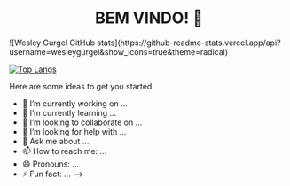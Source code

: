 <h1 align="center">BEM VINDO! 👋</h2>
![Wesley Gurgel GitHub stats](https://github-readme-stats.vercel.app/api?username=wesleygurgel&show_icons=true&theme=radical)

[![Top Langs](https://github-readme-stats.vercel.app/api/top-langs/?username=wesleygurgel&exclude_repo=ITP,infopolitizado&theme=tokyonight&locale=pt-br)](https://github.com/wesleygurgel/github-readme-stats)


Here are some ideas to get you started:

- 🔭 I’m currently working on ...
- 🌱 I’m currently learning ...
- 👯 I’m looking to collaborate on ...
- 🤔 I’m looking for help with ...
- 💬 Ask me about ...
- 📫 How to reach me: ...
- 😄 Pronouns: ...
- ⚡ Fun fact: ...
-->
